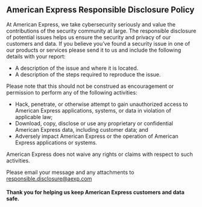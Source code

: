 ## American Express Responsible Disclosure Policy

At American Express, we take cybersecurity seriously and value the contributions of the security
community at large. The responsible disclosure of potential issues helps us ensure the security and
privacy of our customers and data. If you believe you’ve found a security issue in one of our
products or services please send it to us and include the following details with your report:

- A description of the issue and where it is located.
- A description of the steps required to reproduce the issue.

Please note that this should not be construed as encouragement or permission to perform any of the
following activities:

- Hack, penetrate, or otherwise attempt to gain unauthorized access to American Express
  applications, systems, or data in violation of applicable law;
- Download, copy, disclose or use any proprietary or confidential American Express data, including
  customer data; and
- Adversely impact American Express or the operation of American Express applications or systems.

American Express does not waive any rights or claims with respect to such activities.

Please email your message and any attachments to
[responsible.disclosure@aexp.com](mailto:responsible.disclosure@aexp.com)

#### Thank you for helping us keep American Express customers and data safe.
